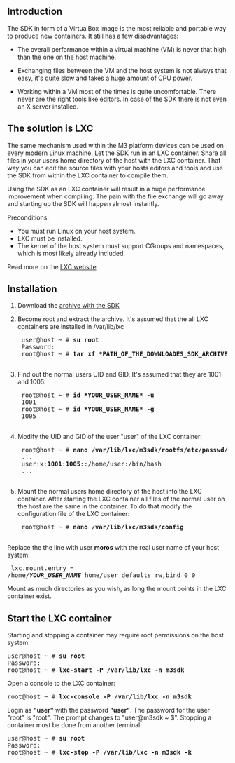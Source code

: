 Introduction
---
The SDK in form of a VirtualBox image is the most reliable and portable way to produce new containers. It still has a few disadvantages:

* The overall performance within a virtual machine (VM) is never that high than the one on the host machine.

* Exchanging files between the VM and the host system is not always that easy, it's quite slow and takes a huge amount of CPU power.

* Working within a VM most of the times is quite uncomfortable. There never are the right tools like editors. In case of the SDK there is not even an X server installed.

The solution is LXC
---
The same mechanism used within the M3 platform devices can be used on every modern Linux machine. Let the SDK run in an LXC container. Share all files in your users home directory of the host with the LXC container. That way you can edit the source files with your hosts editors and tools and use the SDK from within the LXC container to compile them.

Using the SDK as an LXC container will result in a huge performance improvement when compiling. The pain with the file exchange will go away and starting up the SDK will happen almost instantly.

Preconditions:

* You must run Linux on your host system.
* LXC must be installed.
* The kernel of the host system must support CGroups and namespaces, which is most likely already included.

Read more on the [LXC website](https://linuxcontainers.org/lxc/getting-started)

Installation
---
1. Download the [archive with the SDK](https://m3-container.net/M3_Container/SDK/M3_SDK_LXC.tar.gz)

2. Become root and extract the archive. It's assumed that the all LXC containers are installed in /var/lib/lxc
	<pre>
	user@host ~ # <b>su root</b>
	Password:
	root@host ~ # <b>tar xf *PATH_OF_THE_DOWNLOADES_SDK_ARCHIVE* -C /var/lib/lxc</b>
	</pre>

3. Find out the normal users UID and GID. It's assumed that they are 1001 and 1005:
	<pre>
    root@host ~ # <b>id *YOUR_USER_NAME* -u</b>
    1001
    root@host ~ # <b>id *YOUR_USER_NAME* -g</b>
    1005
    </pre>

4. Modify the UID and GID of the user "user" of the LXC container:
    <pre>
    root@host ~ # <b>nano /var/lib/lxc/m3sdk/rootfs/etc/passwd/</b>
    ...
    user:x:<b>1001</b>:<b>1005</b>::/home/user:/bin/bash
    ...
    </pre>

5. Mount the normal users home directory of the host into the LXC container. After starting the LXC container all files of the normal user on the host are the same in the container. To do that modify the configuration file of the LXC container:
    <pre>
    root@host ~ # <b>nano /var/lib/lxc/m3sdk/config</b>
    </pre>
Replace the the line with user <b>moros</b> with the real user name of your host system:
    <pre>
    lxc.mount.entry = /home/<b>*YOUR_USER_NAME*</b> home/user defaults rw,bind 0 0
    </pre>
Mount as much directories as you wish, as long the mount points in the LXC container exist.

Start the LXC container
---
Starting and stopping a container may require root permissions on the host system.
<pre>
user@host ~ # <b>su root</b>
Password:
root@host ~ # <b>lxc-start -P /var/lib/lxc -n m3sdk</b>
</pre>

Open a console to the LXC container:
<pre>
root@host ~ # <b>lxc-console -P /var/lib/lxc -n m3sdk</b>
</pre>

Login as <b>"user"</b> with the password <b>"user"</b>. The password for the user "root" is "root". The prompt changes to "user@m3sdk ~ $". Stopping a container must be done from another terminal:
<pre>
user@host ~ # <b>su root</b>
Password:
root@host ~ # <b>lxc-stop -P /var/lib/lxc -n m3sdk -k</b>
</pre>

